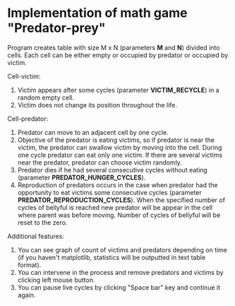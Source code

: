 Implementation of math game "Predator-prey"
=============

Program creates table with size M x N (parameters **M** and **N**) divided into cells. Each cell can be either empty or
occupied by predator or occupied by victim.

Cell-victim:
1. Victim appears after some cycles (parameter **VICTIM_RECYCLE**) in a random empty cell.
2. Victim does not change its position throughout the life.

Cell-predator:
1. Predator can move to an adjacent cell by one cycle.
2. Objective of the predator is eating victims, so if predator is near the victim, the predator can swallow victim by
moving into the cell. During one cycle predator can eat only one victim. If there are several victims near the
predator, predator can choose victim randomly.
3. Predator dies if he had several consecutive cycles without eating (parameter **PREDATOR_HUNGER_CYCLES**).
4. Reproduction of predators occurs in the case when predator had the opportunity to eat victims some consecutive
cycles (parameter **PREDATOR_REPRODUCTION_CYCLES**). When the specified number of cycles of bellyful is reached new
predator will be appear in the cell where parent was before moving. Number of cycles of bellyful will be reset to
the zero.

Additional features:
1. You can see graph of count of victims and predators depending on time (if you haven't matplotlib, statistics will be
outputted in text table format).
2. You can intervene in the process and remove predators and victims by clicking left mouse button.
3. You can pause live cycles by clicking "Space bar" key and continue it again.
